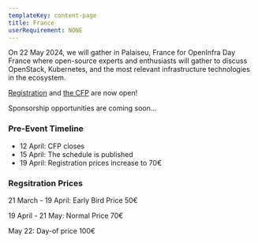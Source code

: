 ```yaml
---
templateKey: content-page
title: France
userRequirement: NONE
---
```

On 22 May 2024, we will gather in Palaiseu, France for OpenInfra Day France where open-source experts and enthusiasts will gather to discuss OpenStack, Kubernetes, and the most relevant infrastructure technologies in the ecosystem.

[Registration](https://oideurope2024.openinfra.dev/#registration=1) and [the CFP](https://openinfrafoundation.formstack.com/forms/2024_openinfra_days_france_cfp) are now open! 

Sponsorship opportunities are coming soon...

### Pre-Event Timeline

* 12 April: CFP closes
* 15 April: The schedule is published
* 19 April: Registration prices increase to  70€

### Regsitration Prices

21 March - 19 April: Early Bird Price 50€

19 April - 21 May: Normal Price 70€

May 22: Day-of price 100€